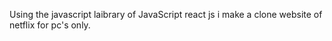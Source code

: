 Using the javascript laibrary of JavaScript react js 
i make a clone website of netflix for pc's only.
